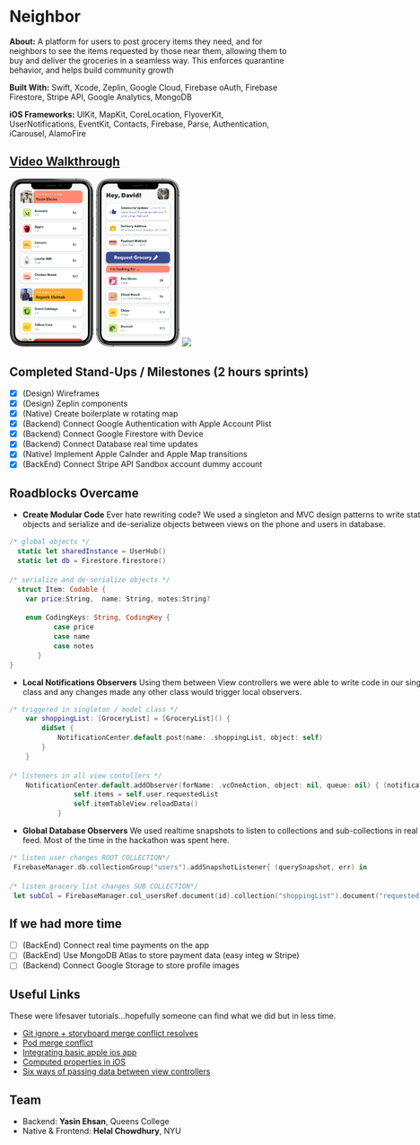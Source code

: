 # Neighbor

**About:** A platform for users to post grocery items they need, and for neighbors to see the items requested by those near them, allowing them to buy and deliver the groceries in a seamless way. This enforces quarantine behavior, and helps build community growth

**Built With:** Swift, Xcode, Zeplin, Google Cloud, Firebase oAuth, Firebase Firestore, Stripe API, Google Analytics, MongoDB

**iOS Frameworks:** UIKit, MapKit, CoreLocation, FlyoverKit, UserNotifications, EventKit, Contacts, Firebase, Parse, Authentication, iCarousel, AlamoFire



## [Video Walkthrough]()
<div style="display: inline-block;">
  <div style="display: inline-block;">
  <img src="m1.png"  width="150">
  <img src="m2.png"  width="150">
  <img src="m3.jpg"  width="150">
</div><br/>

## Completed Stand-Ups / Milestones (2 hours sprints)
- [x] (Design) Wireframes
- [x] (Design) Zeplin components
- [x] (Native) Create boilerplate w rotating map
- [x] (Backend) Connect Google Authentication with Apple Account Plist
- [x] (Backend) Connect Google Firestore with Device
- [x] (Backend) Connect Database real time updates
- [x] (Native) Implement Apple Calnder and Apple Map transitions
- [x] (BackEnd) Connect Stripe API Sandbox account dummy account

## Roadblocks Overcame
- **Create Modular Code** Ever hate rewriting code? We used a singleton and MVC design patterns to write static objects and serialize and de-serialize objects between views on the phone and users in database.
```swift
/* global objects */
  static let sharedInstance = UserHub()
  static let db = Firestore.firestore()

/* serialize and de-serialize objects */
  struct Item: Codable {
    var price:String,  name: String, notes:String?

    enum CodingKeys: String, CodingKey {
           case price
           case name
           case notes
       }
}
```
- **Local Notifications Observers** Using them between View controllers we were able to write code in our singleton class and any changes made any other class would trigger local observers.
```Swift
/* triggered in singleton / model class */
    var shoppingList: [GroceryList] = [GroceryList]() {
        didSet {
            NotificationCenter.default.post(name: .shoppingList, object: self)
        }
    }

/* listeners in all view contollers */
    NotificationCenter.default.addObserver(forName: .vcOneAction, object: nil, queue: nil) { (notification) in
                self.items = self.user.requestedList
                self.itemTableView.reloadData()
            }

```
- **Global Database Observers**  We used realtime snapshots to listen to collections and sub-collections in real time feed. Most of the time in the hackathon was spent here.
```Swift
/* listen user changes ROOT COLLECTION*/
 FirebaseManager.db.collectionGroup("users").addSnapshotListener{ (querySnapshot, err) in

/* listen grocery list changes SUB COLLECTION*/
 let subCol = FirebaseManager.col_usersRef.document(id).collection("shoppingList").document("requestedItems")
```

## If we had more time
- [ ] (BackEnd) Connect real time payments on the app
- [ ] (BackEnd) Use MongoDB Atlas to store payment data (easy integ w Stripe)
- [ ] (Backend) Connect Google Storage to store profile images

## Useful Links
These were lifesaver tutorials...hopefully someone can find what we did but in less time.
- [Git ignore + storyboard merge conflict resolves](https://guides.codepath.com/ios/Using-Git-with-Terminal)
- [Pod merge conflict](https://medium.com/@amlcurran/how-to-deal-with-conflicts-in-pod-folders-2eb9fa20f465)
- [Integrating basic apple ios app](https://medium.com/appcoda-tutorials/integrating-basic-apple-pay-into-your-ios-app-71f17d48fc9b)
- [Computed properties in iOS](https://stackoverflow.com/questions/24006234/what-is-the-purpose-of-willset-and-didset-in-swift)
- [Six ways of passing data between view controllers](https://learnappmaking.com/pass-data-between-view-controllers-swift-how-to/)






## Team
- Backend: **Yasin Ehsan**, Queens College
- Native & Frontend: **Helal Chowdhury**, NYU
